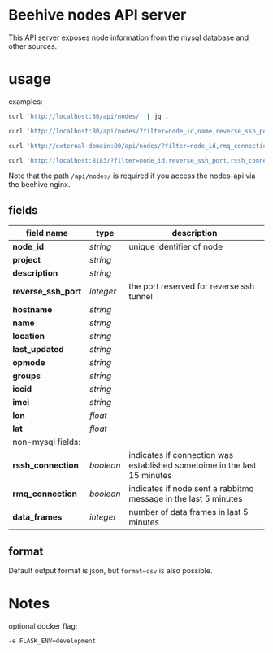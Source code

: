 
# Beehive nodes API server
 
This API server exposes node information from the mysql database and other sources.


# usage

examples:
```bash
curl 'http://localhost:80/api/nodes/' | jq .

curl 'http://localhost:80/api/nodes/?filter=node_id,name,reverse_ssh_port,opmode,project,description,location&format=csv'

curl 'http://external-domain:80/api/nodes/?filter=node_id,rmq_connection,data_frames&format=csv'

curl 'http://localhost:8183/?filter=node_id,reverse_ssh_port,rssh_connection' | jq .
```

Note that the path `/api/nodes/` is required if you access the nodes-api via the beehive nginx. 


## fields

| field name              | type       | description                 |
| ----------------------- | ---------- | ----------------------------|
| **node_id**             | _string_   | unique identifier of node   |
| **project**             | _string_   |                             |
| **description**         | _string_   |                             |
| **reverse_ssh_port**    | _integer_  | the port reserved for reverse ssh tunnel |
| **hostname**            | _string_   |                             |
| **name**                | _string_   |                             |
| **location**            | _string_   |                             |
| **last_updated**        | _string_   |                             |
| **opmode**              | _string_   |                             |
| **groups**              | _string_   |                             |
| **iccid**               | _string_   |                             |
| **imei**                | _string_   |                             |
| **lon**                 | _float_    |                             |
| **lat**                 | _float_    |                             |
| non-mysql fields: |           |            
| **rssh_connection**     | _boolean_  | indicates if connection was established sometoime in the last 15 minutes |
| **rmq_connection**      | _boolean_  | indicates if node sent a rabbitmq message in the last 5 minutes |
| **data_frames**         | _integer_  | number of data frames in last 5 minutes |



## format

Default output format is json, but `format=csv` is also possible.



# Notes

optional docker flag:
```
-e FLASK_ENV=development
```